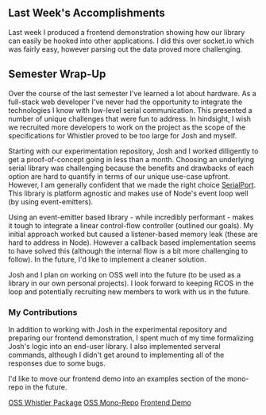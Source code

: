 ## Last Week's Accomplishments

Last week I produced a frontend demonstration showing how our library can easily be hooked into other applications.
I did this over socket.io which was fairly easy, however parsing out the data proved more challenging.

## Semester Wrap-Up
Over the course of the last semester I've learned a lot about hardware.  As a full-stack web developer I've never had the opportunity to integrate the technologies I know with low-level serial communication.  This presented a number of unique challenges that were fun to address.  In hindsight, I wish we recruited more developers to work on the project as the scope of the specifications for Whistler proved to be too large for Josh and myself.

Starting with our experimentation repository, Josh and I worked dilligently to get a proof-of-concept going in less than a month.  Choosing an underlying serial library was challenging because the benefits and drawbacks of each option are hard to quantify in terms of our unique use-case upfront.  However, I am generally confident that we made the right choice [SerialPort](https://serialport.io).  This library is platform agnostic and makes use of Node's event loop well (by using event-emitters).

Using an event-emitter based library - while incredibly performant - makes it tough to integrate a linear control-flow controller (outlined our goals).  My initial approach worked but caused a listener-based memory leak (these are hard to address in Node).  However a callback based implementation seems to have solved this (although the internal flow is a bit more challenging to follow).  In the future, I'd like to implement a cleaner solution.

Josh and I plan on working on OSS well into the future (to be used as a library in our own personal projects). I look forward to keeping RCOS in the loop and potentially recruiting new members to work with us in the future.

### My Contributions
In addition to working with Josh in the experimental repository and preparing our frontend demonstration, I spent much of my time formalizing Josh's logic into an end-user library.  I also implemented serveral commands, although I didn't get around to implementing all of the responses due to some bugs.

I'd like to move our frontend demo into an examples section of the mono-repo in the future.

[OSS Whistler Package](https://github.com/Open-Scanner-Serial/OSS/tree/master/packages/whistler)
[OSS Mono-Repo](https://github.com/Open-Scanner-Serial/OSS)
[Frontend Demo](https://github.com/Open-Scanner-Serial/Frontend-Demo)
